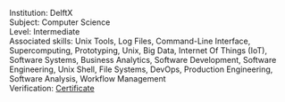 Institution: DelftX\
Subject: Computer Science\
Level: Intermediate\
Associated skills: Unix Tools, Log Files, Command-Line Interface, Supercomputing, Prototyping, Unix, Big Data, Internet Of Things (IoT), Software Systems, Business Analytics, Software Development, Software Engineering, Unix Shell, File Systems, DevOps, Production Engineering, Software Analysis, Workflow Management\
Verification: [Certificate](https://courses.edx.org/certificates/797fd8dd29534e57a211cf2b044f3624)
